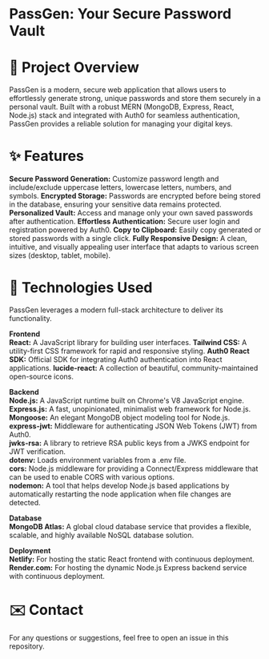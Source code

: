 # PassGen: Your Secure Password Vault

# 🌟 Project Overview
PassGen is a modern, secure web application that allows users to effortlessly generate strong, unique passwords and store them securely in a personal vault. Built with a robust MERN (MongoDB, Express, React, Node.js) stack and integrated with Auth0 for seamless authentication, PassGen provides a reliable solution for managing your digital keys.

# ✨ Features
**Secure Password Generation:** Customize password length and include/exclude uppercase letters, lowercase letters, numbers, and symbols.
**Encrypted Storage:** Passwords are encrypted before being stored in the database, ensuring your sensitive data remains protected.
**Personalized Vault:** Access and manage only your own saved passwords after authentication.
**Effortless Authentication:** Secure user login and registration powered by Auth0.
**Copy to Clipboard:** Easily copy generated or stored passwords with a single click.
**Fully Responsive Design:** A clean, intuitive, and visually appealing user interface that adapts to various screen sizes (desktop, tablet, mobile).

# 🚀 Technologies Used
PassGen leverages a modern full-stack architecture to deliver its functionality.

**Frontend**  
**React:** A JavaScript library for building user interfaces.
**Tailwind CSS:** A utility-first CSS framework for rapid and responsive styling.
**Auth0 React SDK:** Official SDK for integrating Auth0 authentication into React applications.
**lucide-react:** A collection of beautiful, community-maintained open-source icons.

**Backend**   
 **Node.js:** A JavaScript runtime built on Chrome's V8 JavaScript engine.
**Express.js:** A fast, unopinionated, minimalist web framework for Node.js.
**Mongoose:** An elegant MongoDB object modeling tool for Node.js.  
**express-jwt:** Middleware for authenticating JSON Web Tokens (JWT) from Auth0.  
**jwks-rsa:** A library to retrieve RSA public keys from a JWKS endpoint for JWT verification.  
**dotenv:** Loads environment variables from a .env file.  
**cors:** Node.js middleware for providing a Connect/Express middleware that can be used to enable CORS with various options.  
**nodemon:** A tool that helps develop Node.js based applications by automatically restarting the node application when file changes are detected.  

**Database**   
**MongoDB Atlas:** A global cloud database service that provides a flexible, scalable, and highly available NoSQL database solution.

**Deployment**  
**Netlify:** For hosting the static React frontend with continuous deployment.
**Render.com:** For hosting the dynamic Node.js Express backend service with continuous deployment.

# ✉️ Contact  
For any questions or suggestions, feel free to open an issue in this repository.
